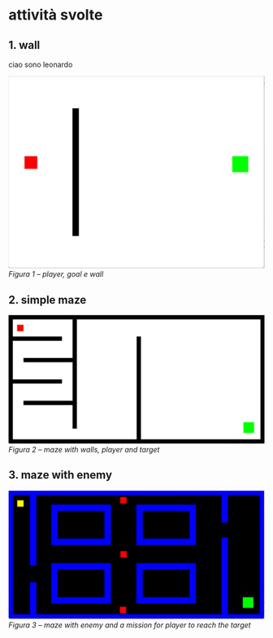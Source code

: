 # attività svolte

## 1. wall

ciao sono leonardo

![Figura 1](../images/wall.png)  
*Figura 1 – player, goal e wall*

## 2. simple maze

![Figura 2](../images/maze.png)  
*Figura 2 – maze with walls, player and target*

## 3. maze with enemy

![Figura 3](../images/maze_enemy.png)  
*Figura 3 – maze with enemy and a mission for player to reach the target*

